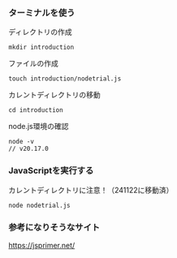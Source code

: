 ### ターミナルを使う
ディレクトリの作成
```
mkdir introduction
```
ファイルの作成
```
touch introduction/nodetrial.js
```

カレントディレクトリの移動
```
cd introduction
```

node.js環境の確認
```
node -v
// v20.17.0
```

### JavaScriptを実行する
カレントディレクトリに注意！（241122に移動済）
```
node nodetrial.js
```

### 参考になりそうなサイト
https://jsprimer.net/